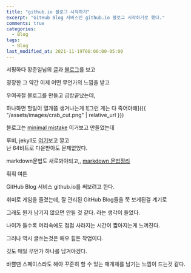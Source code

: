 ```yaml
---
title: "github.io 블로그 시작하기"
excerpt: "GitHub Blog 서비스인 github.io 블로그 시작하기로 했다."
comments: true
categories:
  - Blog
tags:
  - Blog
last_modified_at: 2021-11-19T08:06:00-05:00
---
```


서핑하다 황준일님의 [글](https://zuminternet.github.io/zum-front-recurit-review/)과 [블로그](https://junilhwang.github.io/)를 보고

굉장한 그 약간 이제 어떤 무언가의 느낌을 받고

우여곡절 블로그를 만들고 금방끝났는데,

하나하면 할일이 열개쯤 생겨나는게
![그런 게는 다 죽어야해]({{ "/assets/images/crab_cut.png" | relative_url }})

블로그는 [minimal mistake](https://velog.io/@eona1301/Github-Blog-Jekyll-minimal-mistakes-%EC%8B%9C%EC%9E%91%ED%95%98%EA%B8%B0) 이거보고 만들었는데

루비, jekyll도 [여기](https://jujeonghwan.github.io/jekyll/how-to-install-ruby-and-jekyll-on-windows-10-kr/)보고 깔고<br>
난 64비트로 다운받아도 문제없었다.

markdown문법도 새로봐야되고,, [markdown 문법정리](https://heropy.blog/2017/09/30/markdown/)

훠훠 여튼

GitHub Blog 서비스 github.io를 써보려고 한다.

취미로 게임을 즐겼는데, 잘 관리된 GitHub Blog들을 쭉 보게된걸 계기로

그래도 뭔가 남기지 않으면 안될 것 같다. 라는 생각이 들었다.

나이가 들수록 머리속에도 점점 사라지는 시간이 짧아지는게 느껴진다.

그러나 역시 글쓰는것은 매우 힘든 작업이다.

깃도 매일 무언가 하나를 남겨야겠다.

바쁠땐 스페이스라도 해야 꾸준히 할 수 있는 매개체를 남기는 느낌이 드는것 같다.
